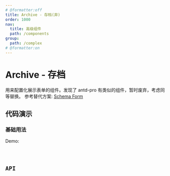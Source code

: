 ```yaml
---
# @formatter:off
title: Archive - 存档(弃)
order: 1000
nav:
  title: 高级组件
  path: /components
group:
  path: /complex
# @formatter:on
---
```


# Archive - 存档

用来配置化展示表单的组件。发现了 antd-pro 有类似的组件，暂时废弃，考虑同等替换。
参考替代方案: [Schema Form](https://procomponents.ant.design/components/schema-form)

## 代码演示

### 基础用法

Demo:

<code src="./demos/index.tsx"  background="#f0f2f5" />

## API
